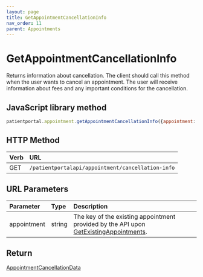```yaml
---
layout: page
title: GetAppointmentCancellationInfo
nav_order: 11
parent: Appointments
---
```


# GetAppointmentCancellationInfo

Returns information about cancellation. The client should call this method when the user wants to cancel an appointment. The user will receive information about fees and any important conditions for the cancellation.

## JavaScript library method

```javascript
patientportal.appointment.getAppointmentCancellationInfo({appointment: <appointment>});
```

## HTTP Method

| Verb | URL                                               |
|:-----|:--------------------------------------------------|
| GET | `/patientportalapi/appointment/cancellation-info` |

## URL Parameters

| Parameter | Type   | Description                                                 |
|:----------|:-------|:------------------------------------------------------------|
| appointment | string | The key of the existing appointment provided by the API upon [GetExistingAppointments](../appointments/getexistingappointments). |

## Return

[AppointmentCancellationData](../objects-and-data-types/appointmentcancellationdata)
